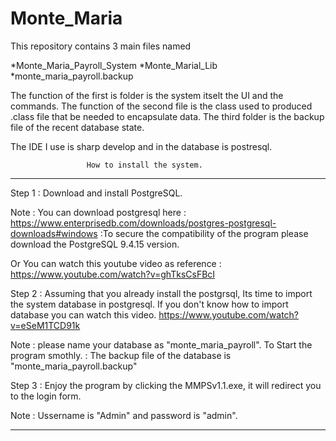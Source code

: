 # Monte_Maria

This repository contains 3 main files named

*Monte_Maria_Payroll_System
*Monte_Marial_Lib
*monte_maria_payroll.backup

The function of the first is folder is the system itselt the UI and the commands.
The function of the second file is the class used to produced .class file that be needed to encapsulate data.
The third folder is the backup file of the recent database state.

The IDE I use is sharp develop and in the database is postresql.



                     How to install the system.

--------------------------------------------------------------------------------------------------------------------------------

Step 1 : Download and install PostgreSQL.

Note : You can download postgresql  here : https://www.enterprisedb.com/downloads/postgres-postgresql-downloads#windows
         :To secure the compatibility of the program please download the PostgreSQL 9.4.15 version.

Or   You can watch this youtube video as reference : https://www.youtube.com/watch?v=ghTksCsFBcI



Step 2 : Assuming that you already install the postgrsql, Its time to import the system database in postgresql. 
	If you don't know how to import database you can watch this video.
	https://www.youtube.com/watch?v=eSeM1TCD91k

Note :  please name your database as "monte_maria_payroll". To Start the program smothly.
        : The backup file of the database is  "monte_maria_payroll.backup"



Step 3 : Enjoy the program by clicking the MMPSv1.1.exe, it will redirect you to the login form. 

Note : Ussername is "Admin" and password is "admin".


------------------------------------------------------------------------------------------------------------------------------------